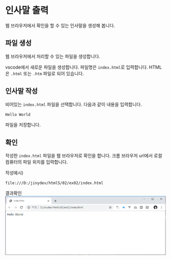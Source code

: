 # 인사말 출력
웹 브라우저에서 확인을 할 수 있는 인사말을 생성해 봅니다.

## 파일 생성
웹 브라우저에서 처리할 수 있는 파일을 생성합니다.

vscode에서 새로운 파일을 생성합니다. 파일명은 `index.html`로 입력합니다.
HTML은 `.html` 또는 `.htm` 파일로 되어 있습니다.

## 인사말 작성
비어있는 `index.html` 파일을 선택합니다.
다음과 같이 내용을 입력합니다.

```html
Hello World
```

파일을 저장합니다.

## 확인
작성한 `index.html` 파일을 웹 브라우저로 확인을 합니다.
크롬 브라우저 url에서 로컬 컴퓨터의 파일 위치를 입력합니다.

작성예시)
```
file:///D:/jinydev/html5/02/ex02/index.html
```

결과확인
![hello](./img/hello.png)

